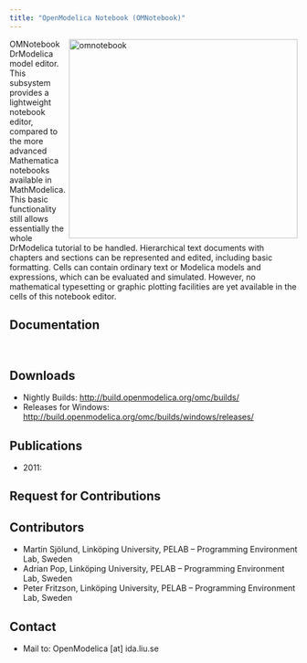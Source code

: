 ```yaml
---
title: "OpenModelica Notebook (OMNotebook)"
---
```

<a href="http://www.ida.liu.se/labs/pelab/modelica/OpenModelica/Screenshots/OMNotebook-screenshot.jpg" target="_blank"><img title="omnotebook" src="http://www.ida.liu.se/labs/pelab/modelica/OpenModelica/Screenshots/OMNotebook-screenshot.jpg" alt="omnotebook" width="400" height="349" align="right" border="0" /></a>

OMNotebook DrModelica model editor. This subsystem provides a lightweight notebook editor, compared to the more advanced Mathematica notebooks available in MathModelica. This basic functionality still allows essentially the whole DrModelica tutorial to be handled. Hierarchical text documents with chapters and sections can be represented and edited, including basic formatting. Cells can contain ordinary text or Modelica models and expressions, which can be evaluated and simulated. However, no mathematical typesetting or graphic plotting facilities are yet available in the cells of this notebook editor.

## Documentation

 

## Downloads

  * Nightly Builds: <a href="http://build.openmodelica.org/omc/builds/" target="_blank">http://build.openmodelica.org/omc/builds/</a>
  * Releases for Windows: <a title="Lastest Releases" href="http://build.openmodelica.org/omc/builds/windows/releases/" target="_blank">http://build.openmodelica.org/omc/builds/windows/releases/</a>

## Publications

  * 2011:

## Request for Contributions

## Contributors

  * Martin Sjölund, Linköping University, PELAB – Programming Environment Lab, Sweden
  * Adrian Pop, Linköping University, PELAB – Programming Environment Lab, Sweden
  * Peter Fritzson, Linköping University, PELAB – Programming Environment Lab, Sweden

## Contact

  * Mail to: OpenModelica [at] ida.liu.se

 